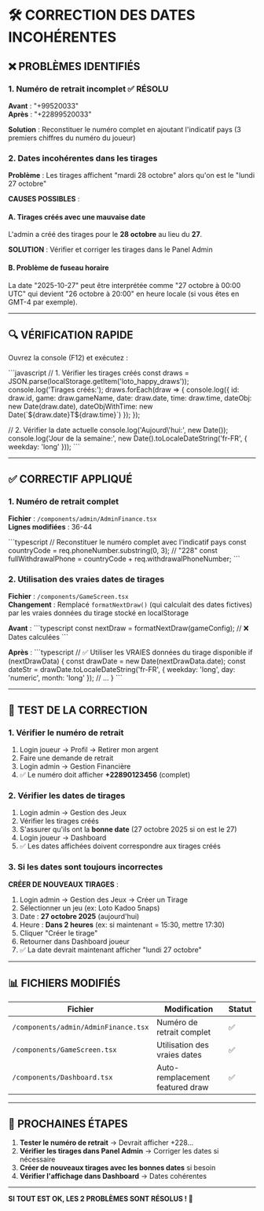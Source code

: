 # 🛠️ CORRECTION DES DATES INCOHÉRENTES

## ❌ PROBLÈMES IDENTIFIÉS

### 1. Numéro de retrait incomplet ✅ RÉSOLU
**Avant** : "+99520033"  
**Après** : "+22899520033"  

**Solution** : Reconstituer le numéro complet en ajoutant l'indicatif pays (3 premiers chiffres du numéro du joueur)

### 2. Dates incohérentes dans les tirages
**Problème** : Les tirages affichent "mardi 28 octobre" alors qu'on est le "lundi 27 octobre"

**CAUSES POSSIBLES** :

#### A. Tirages créés avec une mauvaise date
L'admin a créé des tirages pour le **28 octobre** au lieu du **27**.

**SOLUTION** : Vérifier et corriger les tirages dans le Panel Admin

#### B. Problème de fuseau horaire
La date "2025-10-27" peut être interprétée comme "27 octobre à 00:00 UTC" qui devient "26 octobre à 20:00" en heure locale (si vous êtes en GMT-4 par exemple).

---

## 🔍 VÉRIFICATION RAPIDE

Ouvrez la console (F12) et exécutez :

\`\`\`javascript
// 1. Vérifier les tirages créés
const draws = JSON.parse(localStorage.getItem('loto_happy_draws'));
console.log('Tirages créés:');
draws.forEach(draw => {
  console.log({
    id: draw.id,
    game: draw.gameName,
    date: draw.date,
    time: draw.time,
    dateObj: new Date(draw.date),
    dateObjWithTime: new Date(\`\${draw.date}T\${draw.time}\`)
  });
});

// 2. Vérifier la date actuelle
console.log('Aujourd\\'hui:', new Date());
console.log('Jour de la semaine:', new Date().toLocaleDateString('fr-FR', { weekday: 'long' }));
\`\`\`

---

## ✅ CORRECTIF APPLIQUÉ

### 1. Numéro de retrait complet
**Fichier** : `/components/admin/AdminFinance.tsx`  
**Lignes modifiées** : 36-44

\`\`\`typescript
// Reconstituer le numéro complet avec l'indicatif pays
const countryCode = req.phoneNumber.substring(0, 3); // "228"
const fullWithdrawalPhone = countryCode + req.withdrawalPhoneNumber;
\`\`\`

### 2. Utilisation des vraies dates de tirages
**Fichier** : `/components/GameScreen.tsx`  
**Changement** : Remplacé `formatNextDraw()` (qui calculait des dates fictives) par les vraies données du tirage stocké en localStorage

**Avant** :
\`\`\`typescript
const nextDraw = formatNextDraw(gameConfig); // ❌ Dates calculées
\`\`\`

**Après** :
\`\`\`typescript
// ✅ Utiliser les VRAIES données du tirage disponible
if (nextDrawData) {
  const drawDate = new Date(nextDrawData.date);
  const dateStr = drawDate.toLocaleDateString('fr-FR', {
    weekday: 'long',
    day: 'numeric',
    month: 'long'
  });
  // ...
}
\`\`\`

---

## 🧪 TEST DE LA CORRECTION

### 1. Vérifier le numéro de retrait
1. Login joueur → Profil → Retirer mon argent
2. Faire une demande de retrait
3. Login admin → Gestion Financière
4. ✅ Le numéro doit afficher **+22890123456** (complet)

### 2. Vérifier les dates de tirages
1. Login admin → Gestion des Jeux
2. Vérifier les tirages créés
3. S'assurer qu'ils ont la **bonne date** (27 octobre 2025 si on est le 27)
4. Login joueur → Dashboard
5. ✅ Les dates affichées doivent correspondre aux tirages créés

### 3. Si les dates sont toujours incorrectes
**CRÉER DE NOUVEAUX TIRAGES** :

1. Login admin → Gestion des Jeux → Créer un Tirage
2. Sélectionner un jeu (ex: Loto Kadoo 5naps)
3. Date : **27 octobre 2025** (aujourd'hui)
4. Heure : **Dans 2 heures** (ex: si maintenant = 15:30, mettre 17:30)
5. Cliquer "Créer le tirage"
6. Retourner dans Dashboard joueur
7. ✅ La date devrait maintenant afficher "lundi 27 octobre"

---

## 📊 FICHIERS MODIFIÉS

| Fichier | Modification | Statut |
|---------|-------------|--------|
| `/components/admin/AdminFinance.tsx` | Numéro de retrait complet | ✅ |
| `/components/GameScreen.tsx` | Utilisation des vraies dates | ✅ |
| `/components/Dashboard.tsx` | Auto-remplacement featured draw | ✅ |

---

## 🎯 PROCHAINES ÉTAPES

1. **Tester le numéro de retrait** → Devrait afficher +228...
2. **Vérifier les tirages dans Panel Admin** → Corriger les dates si nécessaire
3. **Créer de nouveaux tirages avec les bonnes dates** si besoin
4. **Vérifier l'affichage dans Dashboard** → Dates cohérentes

---

**SI TOUT EST OK, LES 2 PROBLÈMES SONT RÉSOLUS ! 🎉**
